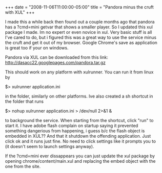 +++
date = "2008-11-06T11:00:00-05:00"
title = "Pandora minus the cruft with XUL"
+++

I made this a while back then found out a couple months ago that pandora has a ?cmd=mini getvar that shows a smaller player. So I updated this xul package I made. Im no expert or even novice in xul. Very basic stuff is all I've cared to do, but i figured this was a great way to use the service minus the cruft and get it out of my browser. Google Chrome's save as application is great too if your on windows.

Pandora via XUL can be downloaded from this link: <a href="http://dasacc22.googlepages.com/pandora.tar.gz">http://dasacc22.googlepages.com/pandora.tar.gz</a>

This should work on any platform with xulrunner. You can run it from linux by

$&gt; xulrunner application.ini

in the folder, similarly on other platforms. Ive also created a sh shortcut in the folder that runs

$&gt; nohup xulrunner application.ini &gt; /dev/null 2&gt;&amp;1 &amp;

to background the service. When starting from the shortcut, click "run" to start it. I have adobe flash complain on startup saying it prevented something dangerious from happening, i guess b/c the flash object is embedded in XUL?? And that it shutdown the offending application. Just click ok and it runs just fine. No need to click settings like it prompts you to (it doesn't seem to launch settings anyway).

If the ?cmd=mini ever dissappears you can just update the xul package by opening chrome/content/main.xul and replacing the embed object with the one from the site.
